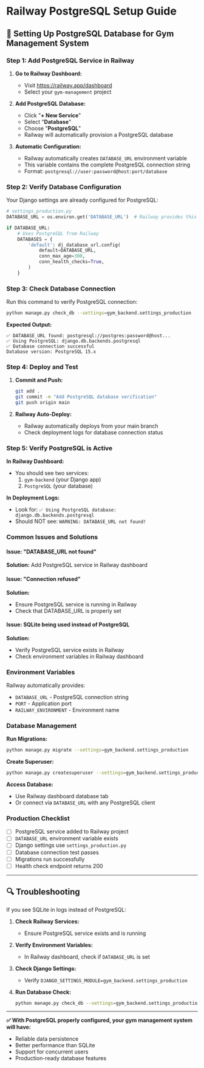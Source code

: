 # Railway PostgreSQL Setup Guide

## 🚀 Setting Up PostgreSQL Database for Gym Management System

### Step 1: Add PostgreSQL Service in Railway

1. **Go to Railway Dashboard:**
   - Visit https://railway.app/dashboard
   - Select your `gym-management` project

2. **Add PostgreSQL Database:**
   - Click "**+ New Service**"
   - Select "**Database**" 
   - Choose "**PostgreSQL**"
   - Railway will automatically provision a PostgreSQL database

3. **Automatic Configuration:**
   - Railway automatically creates `DATABASE_URL` environment variable
   - This variable contains the complete PostgreSQL connection string
   - Format: `postgresql://user:password@host:port/database`

### Step 2: Verify Database Configuration

Your Django settings are already configured for PostgreSQL:

```python
# settings_production.py
DATABASE_URL = os.environ.get('DATABASE_URL')  # Railway provides this

if DATABASE_URL:
    # Uses PostgreSQL from Railway
    DATABASES = {
        'default': dj_database_url.config(
            default=DATABASE_URL,
            conn_max_age=300,
            conn_health_checks=True,
        )
    }
```

### Step 3: Check Database Connection

Run this command to verify PostgreSQL connection:

```bash
python manage.py check_db --settings=gym_backend.settings_production
```

**Expected Output:**
```
✅ DATABASE_URL found: postgresql://postgres:password@host...
✅ Using PostgreSQL: django.db.backends.postgresql
✅ Database connection successful
Database version: PostgreSQL 15.x
```

### Step 4: Deploy and Test

1. **Commit and Push:**
   ```bash
   git add .
   git commit -m "Add PostgreSQL database verification"
   git push origin main
   ```

2. **Railway Auto-Deploy:**
   - Railway automatically deploys from your main branch
   - Check deployment logs for database connection status

### Step 5: Verify PostgreSQL is Active

**In Railway Dashboard:**
- You should see two services:
  1. `gym-backend` (your Django app)
  2. `PostgreSQL` (your database)

**In Deployment Logs:**
- Look for: `✅ Using PostgreSQL database: django.db.backends.postgresql`
- Should NOT see: `WARNING: DATABASE_URL not found!`

### Common Issues and Solutions

#### Issue: "DATABASE_URL not found"
**Solution:** Add PostgreSQL service in Railway dashboard

#### Issue: "Connection refused"
**Solution:** 
- Ensure PostgreSQL service is running in Railway
- Check that DATABASE_URL is properly set

#### Issue: SQLite being used instead of PostgreSQL
**Solution:**
- Verify PostgreSQL service exists in Railway
- Check environment variables in Railway dashboard

### Environment Variables

Railway automatically provides:
- `DATABASE_URL` - PostgreSQL connection string
- `PORT` - Application port
- `RAILWAY_ENVIRONMENT` - Environment name

### Database Management

**Run Migrations:**
```bash
python manage.py migrate --settings=gym_backend.settings_production
```

**Create Superuser:**
```bash
python manage.py createsuperuser --settings=gym_backend.settings_production
```

**Access Database:**
- Use Railway dashboard database tab
- Or connect via `DATABASE_URL` with any PostgreSQL client

### Production Checklist

- [ ] PostgreSQL service added to Railway project
- [ ] `DATABASE_URL` environment variable exists
- [ ] Django settings use `settings_production.py`
- [ ] Database connection test passes
- [ ] Migrations run successfully
- [ ] Health check endpoint returns 200

---

## 🔍 Troubleshooting

If you see SQLite in logs instead of PostgreSQL:

1. **Check Railway Services:**
   - Ensure PostgreSQL service exists and is running

2. **Verify Environment Variables:**
   - In Railway dashboard, check if `DATABASE_URL` is set

3. **Check Django Settings:**
   - Verify `DJANGO_SETTINGS_MODULE=gym_backend.settings_production`

4. **Run Database Check:**
   ```bash
   python manage.py check_db --settings=gym_backend.settings_production
   ```

---

**✅ With PostgreSQL properly configured, your gym management system will have:**
- Reliable data persistence
- Better performance than SQLite
- Support for concurrent users
- Production-ready database features